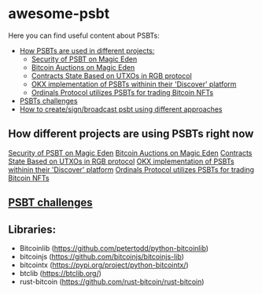 # awesome-psbt
Here you can find useful content about PSBTs:

- [How PSBTs are used in different projects:](#section1)
  - [Security of PSBT on Magic Eden](#section1.1)
  - [Bitcoin Auctions on Magic Eden](#section1.2)
  - [Contracts State Based on UTXOs in RGB protocol](#section1.3)
  - [OKX implementation of PSBTs withinin their 'Discover' platform](#section1.4)
  - [Ordinals Protocol utilizes PSBTs for trading Bitcoin NFTs](#section1.5)
- [PSBTs challenges](#section2)
- [How to create/sign/broadcast psbt using different approaches](#section3)
<a id="section1"></a>
## How different projects are using PSBTs right now
<a id="section1.1"></a>
[Security of PSBT on Magic Eden](https://help.magiceden.io/en/articles/7191642-safeguarding-your-bitcoin-transactions-exploring-the-security-of-psbt-on-magic-eden)
<a id="section1.2"></a>
[Bitcoin Auctions on Magic Eden](https://help.magiceden.io/en/articles/8437081-dive-into-the-world-of-bitcoin-auctions-on-magic-eden)
<a id="section1.3"></a>
[Contracts State Based on UTXOs in RGB protocol](https://lbanklabs.medium.com/renaissance-of-bitcoin-scaling-iv-rgb-0ce0a3c8a656)
<a id="section1.4"></a>
[OKX implementation of PSBTs withinin their 'Discover' platform](https://finance.yahoo.com/news/flash-news-okx-wallet-enhances-030800985.html)
<a id="section1.5"></a>
[Ordinals Protocol utilizes PSBTs for trading Bitcoin NFTs](https://research.aimultiple.com/how-do-ordinals-marketplaces-work/)
<a id="section2"></a>
## [PSBT challenges](https://d-central.tech/what-is-a-partially-signed-bitcoin-transaction-psbt/)
<a id="section3"></a>
## Libraries:
- Bitcoinlib (https://github.com/petertodd/python-bitcoinlib)
- bitcoinjs (https://github.com/bitcoinjs/bitcoinjs-lib)
- bitcointx (https://pypi.org/project/python-bitcointx/)
- btclib (https://btclib.org/)
- rust-bitcoin (https://github.com/rust-bitcoin/rust-bitcoin)
